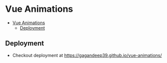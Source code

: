 # Vue Animations

- [Vue Animations](#vue-animations)
  - [Deployment](#deployment)

## Deployment

- Checkout deployment at <https://gagandeep39.github.io/vue-animations/>
